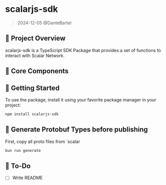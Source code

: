 # scalarjs-sdk

> 2024-12-05 @DanteBartel

## 🌟 Project Overview

scalarjs-sdk is a TypeScript SDK Package that provides a set of functions to interact with Scalar Network.

## 🌟 Core Components

## 🌟 Getting Started

To use the package, install it using your favorite package manager in your project:

```bash
npm install scalarjs-sdk
```

## 🌟 Generate Protobuf Types before publishing

First, copy all proto files from `scalar

```bash
bun run generate
```

## 🌟 To-Do

- [ ] Write README
